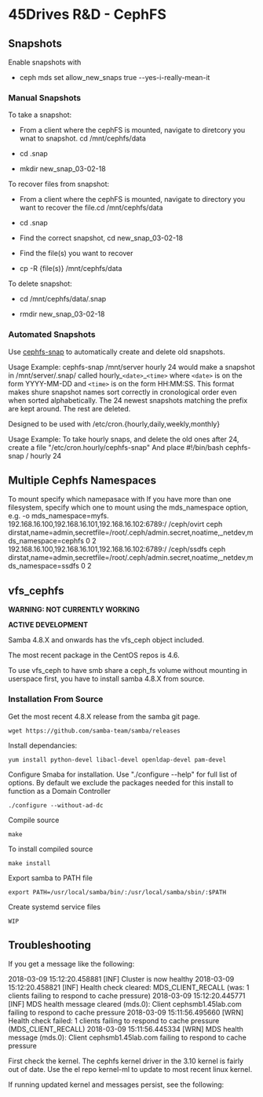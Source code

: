 # 45Drives R&D - CephFS

## Snapshots

Enable snapshots with 

*  ceph mds set allow_new_snaps true --yes-i-really-mean-it

### Manual Snapshots

To take a snapshot:

*  From a client where the cephFS is mounted, navigate to diretcory you wnat to snapshot. cd /mnt/cephfs/data

*  cd .snap

*  mkdir new_snap_03-02-18

To recover files from snapshot:

*  From a client where the cephFS is mounted, navigate to directory you want to recover the file.cd /mnt/cephfs/data

*  cd .snap

*  Find the correct snapshot, cd new_snap_03-02-18

*  Find the file(s) you want to recover

*  cp -R {file(s)} /mnt/cephfs/data

To delete snapshot:

*  cd /mnt/cephfs/data/.snap

*  rmdir new_snap_03-02-18

### Automated Snapshots

Use [cephfs-snap](http://images.45drives.com/ceph/cephfs/cephfs-snap) to automatically create and delete old snapshots.

Usage Example:
    cephfs-snap /mnt/server hourly 24
    would make a snapshot in /mnt/server/.snap/ called hourly_`<date>`_`<time>`
    where `<date>` is on the form YYYY-MM-DD and `<time>` is on the form
    HH:MM:SS. This format makes shure snapshot names sort correctly in
    cronological order even when sorted alphabetically. The 24 newest
    snapshots matching the prefix are kept around. The rest are deleted.

Designed to be used with /etc/cron.{hourly,daily,weekly,monthly}

Usage Example:
    To take hourly snaps, and delete the old ones after 24, create a file "/etc/cron.hourly/cephfs-snap"
    And place
    #!/bin/bash
    cephfs-snap / hourly 24

##  Multiple Cephfs Namespaces

To mount specify which namepasace with If you have more than one filesystem, specify which one to mount using the mds_namespace option, e.g. -o mds_namespace=myfs.
    192.168.16.100,192.168.16.101,192.168.16.102:6789:/ /ceph/ovirt   ceph    dirstat,name=admin,secretfile=/root/.ceph/admin.secret,noatime,_netdev,mds_namespace=cephfs   0 2
    192.168.16.100,192.168.16.101,192.168.16.102:6789:/ /ceph/ssdfs   ceph    dirstat,name=admin,secretfile=/root/.ceph/admin.secret,noatime,_netdev,mds_namespace=ssdfs    0 2


## vfs_cephfs

**WARNING: NOT CURRENTLY WORKING**

**ACTIVE DEVELOPMENT**

Samba 4.8.X and onwards has the vfs_ceph object included.

The most recent package in the CentOS repos is 4.6. 

To use vfs_ceph to have smb share a ceph_fs volume without mounting in userspace first, you have to install samba 4.8.X from source.

### Installation From Source


Get the most recent 4.8.X release from the samba git page.

    wget https://github.com/samba-team/samba/releases

Install dependancies:

    yum install python-devel libacl-devel openldap-devel pam-devel

Configure Smaba for installation. Use "./configure --help" for full list of options. By default we exclude the packages needed for this install to function as a Domain Controller

    ./configure --without-ad-dc

Compile source

    make

To install compiled source

    make install

Export samba to PATH file

    export PATH=/usr/local/samba/bin/:/usr/local/samba/sbin/:$PATH

Create systemd service files

    WIP


## Troubleshooting

If you get a message like the following:

   2018-03-09 15:12:20.458881 [INF]  Cluster is now healthy
   2018-03-09 15:12:20.458821 [INF]  Health check cleared: MDS_CLIENT_RECALL (was: 1 clients failing to respond to cache pressure)
   2018-03-09 15:12:20.445771 [INF]  MDS health message cleared (mds.0): Client cephsmb1.45lab.com failing to respond to cache pressure
   2018-03-09 15:11:56.495660 [WRN]  Health check failed: 1 clients failing to respond to cache pressure (MDS_CLIENT_RECALL)
   2018-03-09 15:11:56.445334 [WRN]  MDS health message (mds.0): Client cephsmb1.45lab.com failing to respond to cache pressure 

First check the kernel. The cephfs kernel driver in the 3.10 kernel is fairly out of date.
Use the el repo kernel-ml to update to most recent linux kernel.

If running updated kernel and messages persist, see the following:



